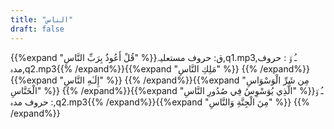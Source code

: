 ```yaml
---
title: "الناس"
draft: false
---
```

 {{%expand "قُلْ أَعُوذُ بِرَبِّ النَّاسِ" %}}ق: حروف مستعلیہ,q1.mp3,ـُ و٘ :  حروف مدہ,q2.mp3{{% /expand%}}{{%expand "مَلِكِ النَّاسِ" %}} {{% /expand%}}{{%expand "إِلَـٰهِ النَّاسِ" %}} {{% /expand%}}{{%expand "مِن شَرِّ الْوَسْوَاسِ الْخَنَّاسِ" %}} {{% /expand%}}{{%expand "الَّذِي يُوَسْوِسُ فِي صُدُورِ النَّاسِ" %}}ـُ و٘ :  حروف مدہ,q2.mp3{{% /expand%}}{{%expand "مِنَ الْجِنَّةِ وَالنَّاسِ" %}} {{% /expand%}}